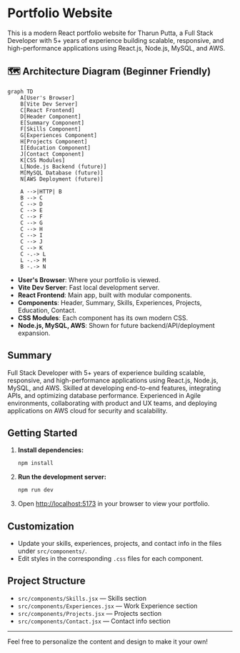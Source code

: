 # Portfolio Website

This is a modern React portfolio website for Tharun Putta, a Full Stack Developer with 5+ years of experience building scalable, responsive, and high-performance applications using React.js, Node.js, MySQL, and AWS.

## 🗺️ Architecture Diagram (Beginner Friendly)

```mermaid
graph TD
    A[User's Browser]
    B[Vite Dev Server]
    C[React Frontend]
    D[Header Component]
    E[Summary Component]
    F[Skills Component]
    G[Experiences Component]
    H[Projects Component]
    I[Education Component]
    J[Contact Component]
    K[CSS Modules]
    L[Node.js Backend (future)]
    M[MySQL Database (future)]
    N[AWS Deployment (future)]

    A -->|HTTP| B
    B --> C
    C --> D
    C --> E
    C --> F
    C --> G
    C --> H
    C --> I
    C --> J
    C --> K
    C -.-> L
    L -.-> M
    B -.-> N
```

- **User's Browser**: Where your portfolio is viewed.
- **Vite Dev Server**: Fast local development server.
- **React Frontend**: Main app, built with modular components.
- **Components**: Header, Summary, Skills, Experiences, Projects, Education, Contact.
- **CSS Modules**: Each component has its own modern CSS.
- **Node.js, MySQL, AWS**: Shown for future backend/API/deployment expansion.

## Summary
Full Stack Developer with 5+ years of experience building scalable, responsive, and high-performance applications using React.js, Node.js, MySQL, and AWS. Skilled at developing end-to-end features, integrating APIs, and optimizing database performance. Experienced in Agile environments, collaborating with product and UX teams, and deploying applications on AWS cloud for security and scalability.

## Getting Started

1. **Install dependencies:**
   ```powershell
   npm install
   ```
2. **Run the development server:**
   ```powershell
   npm run dev
   ```
3. Open [http://localhost:5173](http://localhost:5173) in your browser to view your portfolio.

## Customization
- Update your skills, experiences, projects, and contact info in the files under `src/components/`.
- Edit styles in the corresponding `.css` files for each component.

## Project Structure
- `src/components/Skills.jsx` — Skills section
- `src/components/Experiences.jsx` — Work Experience section
- `src/components/Projects.jsx` — Projects section
- `src/components/Contact.jsx` — Contact info section

---

Feel free to personalize the content and design to make it your own!
